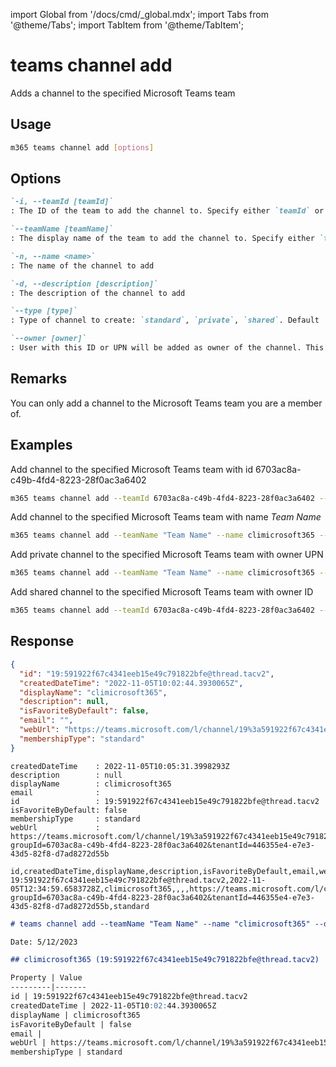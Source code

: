<!-- DISCLAIMER: All secrets, passwords, and sensitive values in this document are examples only and not real credentials. -->
import Global from '/docs/cmd/_global.mdx';
import Tabs from '@theme/Tabs';
import TabItem from '@theme/TabItem';

# teams channel add

Adds a channel to the specified Microsoft Teams team

## Usage

```sh
m365 teams channel add [options]
```

## Options

```md definition-list
`-i, --teamId [teamId]`
: The ID of the team to add the channel to. Specify either `teamId` or `teamName` but not both

`--teamName [teamName]`
: The display name of the team to add the channel to. Specify either `teamId` or `teamName` but not both

`-n, --name <name>`
: The name of the channel to add

`-d, --description [description]`
: The description of the channel to add

`--type [type]`
: Type of channel to create: `standard`, `private`, `shared`. Default `standard`.

`--owner [owner]`
: User with this ID or UPN will be added as owner of the channel. This option is required when type is `private` or `shared`.
```

<Global />

## Remarks

You can only add a channel to the Microsoft Teams team you are a member of.

## Examples

Add channel to the specified Microsoft Teams team with id 6703ac8a-c49b-4fd4-8223-28f0ac3a6402

```sh
m365 teams channel add --teamId 6703ac8a-c49b-4fd4-8223-28f0ac3a6402 --name climicrosoft365 --description development
```

Add channel to the specified Microsoft Teams team with name _Team Name_

```sh
m365 teams channel add --teamName "Team Name" --name climicrosoft365 --description development
```

Add private channel to the specified Microsoft Teams team with owner UPN

```sh
m365 teams channel add --teamName "Team Name" --name climicrosoft365 --type private --owner john.doe@contoso.com
```

Add shared channel to the specified Microsoft Teams team with owner ID

```sh
m365 teams channel add --teamId 6703ac8a-c49b-4fd4-8223-28f0ac3a6402 --name climicrosoft365 --type shared --owner cc693a7d-4833-4911-a89a-f0fe6e49bf69
```

## Response

<Tabs>
  <TabItem value="JSON">

  ```json
  {
    "id": "19:591922f67c4341eeb15e49c791822bfe@thread.tacv2",
    "createdDateTime": "2022-11-05T10:02:44.3930065Z",
    "displayName": "climicrosoft365",
    "description": null,
    "isFavoriteByDefault": false,
    "email": "",
    "webUrl": "https://teams.microsoft.com/l/channel/19%3a591922f67c4341eeb15e49c791822bfe%40thread.tacv2/climicrosoft365?groupId=6703ac8a-c49b-4fd4-8223-28f0ac3a6402&tenantId=446355e4-e7e3-43d5-82f8-d7ad8272d55b",
    "membershipType": "standard"
  }
  ```

  </TabItem>
  <TabItem value="Text">

  ```text
  createdDateTime    : 2022-11-05T10:05:31.3998293Z
  description        : null
  displayName        : climicrosoft365
  email              :
  id                 : 19:591922f67c4341eeb15e49c791822bfe@thread.tacv2
  isFavoriteByDefault: false
  membershipType     : standard
  webUrl             : https://teams.microsoft.com/l/channel/19%3a591922f67c4341eeb15e49c791822bfe%40thread.tacv2/climicrosoft365?groupId=6703ac8a-c49b-4fd4-8223-28f0ac3a6402&tenantId=446355e4-e7e3-43d5-82f8-d7ad8272d55b
  ```

  </TabItem>
  <TabItem value="CSV">

  ```csv
  id,createdDateTime,displayName,description,isFavoriteByDefault,email,webUrl,membershipType
  19:591922f67c4341eeb15e49c791822bfe@thread.tacv2,2022-11-05T12:34:59.6583728Z,climicrosoft365,,,,https://teams.microsoft.com/l/channel/19%3a591922f67c4341eeb15e49c791822bfe%40thread.tacv2/climicrosoft365?groupId=6703ac8a-c49b-4fd4-8223-28f0ac3a6402&tenantId=446355e4-e7e3-43d5-82f8-d7ad8272d55b,standard
  ```

  </TabItem>
  <TabItem value="Markdown">

  ```md
  # teams channel add --teamName "Team Name" --name "climicrosoft365" --description "development"

  Date: 5/12/2023

  ## climicrosoft365 (19:591922f67c4341eeb15e49c791822bfe@thread.tacv2)

  Property | Value
  ---------|-------
  id | 19:591922f67c4341eeb15e49c791822bfe@thread.tacv2
  createdDateTime | 2022-11-05T10:02:44.3930065Z
  displayName | climicrosoft365
  isFavoriteByDefault | false
  email |
  webUrl | https://teams.microsoft.com/l/channel/19%3a591922f67c4341eeb15e49c791822bfe%40thread.tacv2/climicrosoft365?groupId=6703ac8a-c49b-4fd4-8223-28f0ac3a6402&tenantId=446355e4-e7e3-43d5-82f8-d7ad8272d55b
  membershipType | standard
  ```

  </TabItem>
</Tabs>
